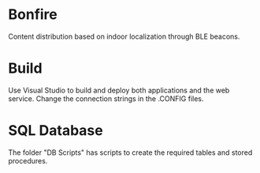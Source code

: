 # Bonfire
Content distribution based on indoor localization through BLE beacons. 

# Build
Use Visual Studio to build and deploy both applications and the web service. Change the connection strings in the .CONFIG files.

# SQL Database
The folder "DB Scripts" has scripts to create the required tables and stored procedures.
